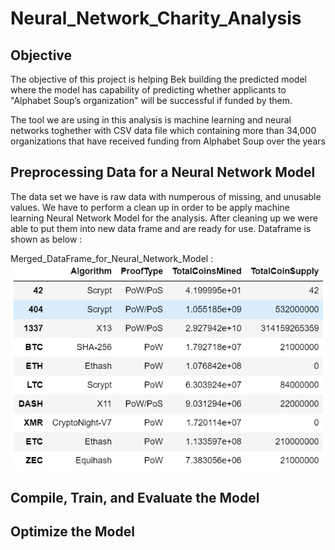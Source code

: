 # Neural_Network_Charity_Analysis

## Objective
The objective of this project is helping Bek building the predicted model where the model has capability of predicting whether applicants to "Alphabet Soup’s organization" will be successful if funded by them.

The tool we are using in this analysis is machine learning and neural networks toghether with CSV data file which containing more than 34,000 organizations that have received funding from Alphabet Soup over the years

## Preprocessing Data for a Neural Network Model

The data set we have is raw data with numperous of missing, and unusable values. We have to perform a clean up in order to be apply machine learning Neural Network Model for the analysis. After cleaning up we were able to put them into new data frame and are ready for use. Dataframe is shown as below :

Merged_DataFrame_for_Neural_Network_Model  : 
 ![alt text][Image1]
  
 [Image1]: https://github.com/ttan0408/Cryptocurrencies/blob/main/DataFrame_Clustering_Algorithm.PNG "Merged_DataFrame_for_Neural_Network_Model"

## Compile, Train, and Evaluate the Model

## Optimize the Model



